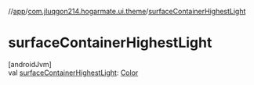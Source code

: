 //[app](../../index.md)/[com.jluqgon214.hogarmate.ui.theme](index.md)/[surfaceContainerHighestLight](surface-container-highest-light.md)

# surfaceContainerHighestLight

[androidJvm]\
val [surfaceContainerHighestLight](surface-container-highest-light.md): [Color](https://developer.android.com/reference/kotlin/androidx/compose/ui/graphics/Color.html)
